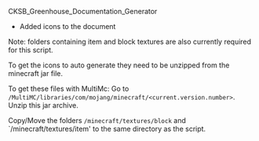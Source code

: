 CKSB_Greenhouse_Documentation_Generator

+ Added icons to the document

Note: folders containing item and block textures are also currently required for this script.

To get the icons to auto generate they need to be unzipped from the minecraft jar file.

To get these files with MultiMc:
Go to `/MultiMC/libraries/com/mojang/minecraft/<current.version.number>`.
Unzip this jar archive.

Copy/Move the folders `/minecraft/textures/block` and `/minecraft/textures/item'
to the same directory as the script.



